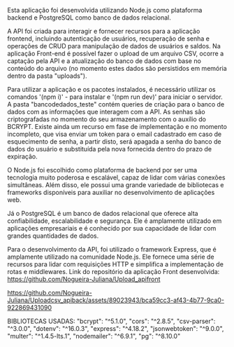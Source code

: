Esta aplicação foi desenvolvida utilizando Node.js como plataforma backend e PostgreSQL como banco de dados relacional. 

A API foi criada para interagir e fornecer recursos para a aplicação frontend, incluindo autenticação de usuários, recuperação de senha e operações de CRUD para manipulação de dados de usuários e saldos. Na aplicação Front-end é possível fazer o upload de um arquivo CSV, ocorre a captação pela API e a atualização do banco de dados com base no conteúdo do arquivo (no momento estes dados são persistidos em memória dentro da pasta "uploads").

Para utilizar a aplicação e os pacotes instalados, é necessário utilizar os comandos '(npm i)' - para instalar e '(npm run dev)' para iniciar o servidor. A pasta "bancodedados_teste" contém queries de criação para o banco de dados com as informações que interagem com a API. As senhas são criptografadas no momento do seu armazenamento com o auxílio do BCRYPT. Existe ainda um recurso em fase de implementação e no momento incompleto, que visa enviar um token para o email cadastrado em caso de esquecimento de senha, a partir disto, será apagada a senha do banco de dados do usuário e substituída pela nova fornecida dentro do prazo de expiração.

O Node.js foi escolhido como plataforma de backend por ser uma tecnologia muito poderosa e escalável, capaz de lidar com várias conexões simultâneas. Além disso, ele possui uma grande variedade de bibliotecas e frameworks disponíveis para auxiliar no desenvolvimento de aplicações web.

Já o PostgreSQL é um banco de dados relacional que oferece alta confiabilidade, escalabilidade e segurança. Ele é amplamente utilizado em aplicações empresariais e é conhecido por sua capacidade de lidar com grandes quantidades de dados.

Para o desenvolvimento da API, foi utilizado o framework Express, que é amplamente utilizado na comunidade Node.js. Ele fornece uma série de recursos para lidar com requisições HTTP e simplifica a implementação de rotas e middlewares.
Link do repositório da aplicação Front desenvolvida: https://github.com/Nogueira-Juliana/Upload_apifront


https://github.com/Nogueira-Juliana/Uploadcsv_apiback/assets/89023943/bca59cc3-af43-4b77-9ca0-922869431090




BIBLIOTECAS USADAS:
    "bcrypt": "^5.1.0",
    "cors": "^2.8.5",
    "csv-parser": "^3.0.0",
    "dotenv": "^16.0.3",
    "express": "^4.18.2",
    "jsonwebtoken": "^9.0.0",
    "multer": "^1.4.5-lts.1",
    "nodemailer": "^6.9.1",
    "pg": "^8.10.0"



